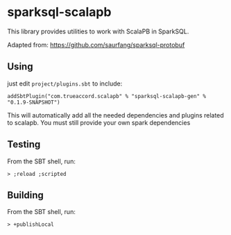 # sparksql-scalapb

This library provides utilities to work with ScalaPB in SparkSQL.

Adapted from: https://github.com/saurfang/sparksql-protobuf

## Using
just edit `project/plugins.sbt` to include:

    addSbtPlugin("com.trueaccord.scalapb" % "sparksql-scalapb-gen" % "0.1.9-SNAPSHOT")

This will automatically add all the needed dependencies and plugins related to scalapb.  You must still provide your own spark dependencies

## Testing
From the SBT shell, run:

    > ;reload ;scripted

## Building
From the SBT shell, run:

    > +publishLocal